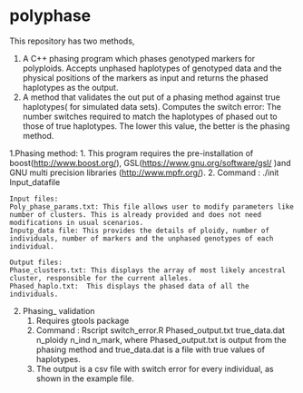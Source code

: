 ﻿# polyphase
This repository has two methods, 
 1. A C++ phasing program which phases genotyped markers for polyploids. Accepts unphased haplotypes of genotyped data and the physical positions of the markers as input and returns the phased haplotypes as the output. 
 2. A method that validates the out put of a phasing method against true haplotypes( for simulated data sets).
 Computes the switch error: The number switches required to match the haplotypes of phased out to those of true haplotypes. The lower this value, the better is the phasing method.

 1.Phasing method:
    1. This program requires the pre-installation of boost(http://www.boost.org/), GSL(https://www.gnu.org/software/gsl/ )and 
	GNU multi precision libraries (http://www.mpfr.org/).
    2. Command : ./init Input_datafile
    
    Input files:
	Poly_phase_params.txt: This file allows user to modify parameters like number of clusters. This is already provided and does not need modifications in usual scenarios.
	Inputp_data file: This provides the details of ploidy, number of individuals, number of markers and the unphased genotypes of each individual.

    Output files:
	Phase_clusters.txt: This displays the array of most likely ancestral cluster, responsible for the current alleles.
	Phased_haplo.txt:  This displays the phased data of all the individuals.
    
 2. Phasing_ validation    
      1. Requires gtools package
      2. Command :  Rscript switch_error.R Phased_output.txt true_data.dat n_ploidy  n_ind n_mark, 
         where Phased_output.txt  is output from the phasing method and true_data.dat is a file with true values of haplotypes.
      3. The output  is a csv file with switch error for every individual, as shown in the example file.
